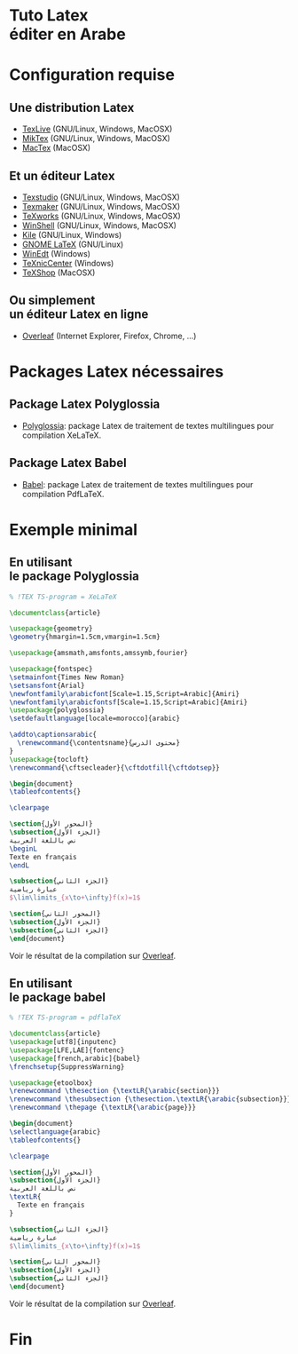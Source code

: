 <!-- .slide: data-background="#000000" -->
# Tuto Latex <br> éditer en Arabe



<!-- .slide: data-background="#000000" -->
# Configuration requise


## Une distribution Latex

* <a href="http://www.tug.org/texlive/" target="_blank">TexLive</a> (GNU/Linux, Windows, MacOSX)
* <a href="https://miktex.org/download/" target="_blank">MikTex</a> (GNU/Linux, Windows, MacOSX)
* <a href="http://www.tug.org/mactex/" target="_blank">MacTex</a> (MacOSX)


## Et un éditeur Latex

* <a href="https://www.texstudio.org/#download" target="_blank">Texstudio</a> (GNU/Linux, Windows, MacOSX)
* <a href="https://www.xm1math.net/texmaker/download_fr.html" target="_blank">Texmaker</a> (GNU/Linux, Windows, MacOSX)
* <a href="https://www.tug.org/texworks/#Getting_TeXworks" target="_blank">TeXworks</a> (GNU/Linux, Windows, MacOSX)
* <a href="http://www.winshell.org/#download" target="_blank">WinShell</a> (GNU/Linux, Windows, MacOSX)
* <a href="https://kile.sourceforge.io/download.php" target="_blank">Kile</a> (GNU/Linux, Windows)
* <a href="https://wiki.gnome.org/Apps/GNOME-LaTeX#Installation" target="_blank">GNOME LaTeX</a> (GNU/Linux)
* <a href="http://www.winedt.com/download.html" target="_blank">WinEdt</a> (Windows)
* <a href="https://www.texniccenter.org/download/" target="_blank">TeXnicCenter</a> (Windows)
* <a href="https://pages.uoregon.edu/koch/texshop/obtaining.html" target="_blank">TeXShop</a> (MacOSX)


## Ou simplement <br> un éditeur Latex en ligne

* <a href="https://www.overleaf.com" target="_blank">Overleaf</a> (Internet Explorer, Firefox, Chrome, ...)



<!-- .slide: data-background="#000000" -->
# Packages Latex nécessaires


## Package Latex Polyglossia

* <a href="https://ctan.org/pkg/polyglossia" target="_blank">Polyglossia</a>: package Latex de traitement de textes multilingues pour compilation XeLaTeX.


## Package Latex Babel
* <a href="https://www.ctan.org/pkg/babel" target="_blank">Babel</a>: package Latex de traitement de textes multilingues pour compilation PdfLaTeX.



<!-- .slide: data-background="#000000" -->
# Exemple minimal


## En utilisant <br> le package Polyglossia

```latex
% !TEX TS-program = XeLaTeX

\documentclass{article}

\usepackage{geometry}
\geometry{hmargin=1.5cm,vmargin=1.5cm}

\usepackage{amsmath,amsfonts,amssymb,fourier}

\usepackage{fontspec}
\setmainfont{Times New Roman}
\setsansfont{Arial}
\newfontfamily\arabicfont[Scale=1.15,Script=Arabic]{Amiri}
\newfontfamily\arabicfontsf[Scale=1.15,Script=Arabic]{Amiri}
\usepackage{polyglossia}
\setdefaultlanguage[locale=morocco]{arabic}

\addto\captionsarabic{ 
  \renewcommand{\contentsname}{محتوى الدرس}
}
\usepackage{tocloft}
\renewcommand{\cftsecleader}{\cftdotfill{\cftdotsep}}

\begin{document}
\tableofcontents{}

\clearpage

\section{المحور الأول}
\subsection{الجزء الأول}
نص باللغة العربية
\beginL
Texte en français
\endL

\subsection{الجزء الثاني}
عبارة رياضية
$\lim\limits_{x\to+\infty}f(x)=1$

\section{المحور الثاني}
\subsection{الجزء الأول}
\subsection{الجزء الثاني}
\end{document}
```
Voir le résultat de la compilation sur <a href="https://www.overleaf.com/read/bsrnyrmbbhgd" target="_blank">Overleaf</a>.


## En utilisant <br> le package babel

```latex
% !TEX TS-program = pdflaTeX

\documentclass{article}
\usepackage[utf8]{inputenc}
\usepackage[LFE,LAE]{fontenc}
\usepackage[french,arabic]{babel}
\frenchsetup{SuppressWarning}

\usepackage{etoolbox}
\renewcommand \thesection {\textLR{\arabic{section}}}
\renewcommand \thesubsection {\thesection.\textLR{\arabic{subsection}}}
\renewcommand \thepage {\textLR{\arabic{page}}}

\begin{document}
\selectlanguage{arabic}
\tableofcontents{}

\clearpage

\section{المحور الأول}
\subsection{الجزء الأول}
نص باللغة العربية
\textLR{
  Texte en français
}

\subsection{الجزء الثاني}
عبارة رياضية
$\lim\limits_{x\to+\infty}f(x)=1$

\section{المحور الثاني}
\subsection{الجزء الأول}
\subsection{الجزء الثاني}
\end{document}
```
Voir le résultat de la compilation sur <a href="https://www.overleaf.com/read/vdyydvgjhfcx" target="_blank">Overleaf</a>.



<!-- .slide: data-background="#000000" -->
# Fin

<!--- ![External Image](https://s3.amazonaws.com/static.slid.es/logo/v2/slides-symbol-512x512.png) -->
